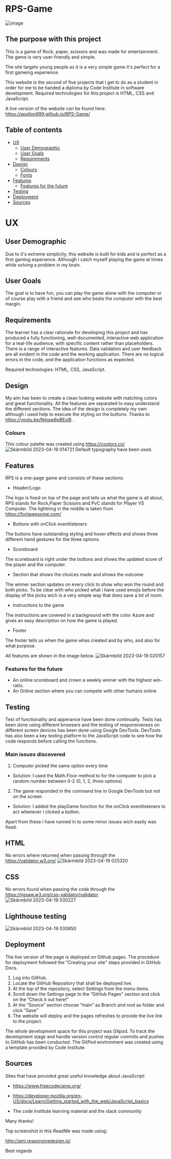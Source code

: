 # RPS-Game
![image](https://user-images.githubusercontent.com/118939854/232917126-2de1a733-9642-4d52-bad2-6122a450e5fb.png)

## The purpose with this project
This is a game of Rock, paper, scissors and was made for entertainment. The game is very user-friendly and simple.

The site targets young people as it is a very simple game it's perfect for a first gameing experience.

This website is the second of five projects that i get to do as a student in order for me to be handed a diploma by Code Institute in software development.
Required technologies for this project is HTML, CSS and JavaScript.

A live version of the website can be found here: https://apollon999.github.io/RPS-Game/

## Table of contents
* [UX](https://github.com/Apollon999/RPS-Game/edit/main/README.md#ux)
  - [User Demographic](https://github.com/Apollon999/RPS-Game/edit/main/README.md#user-demographic)
  - [User Goals](https://github.com/Apollon999/RPS-Game/edit/main/README.md#user-goals)
  - [Requirements](https://github.com/Apollon999/RPS-Game/edit/main/README.md#requirements)
* [Design](https://github.com/Apollon999/RPS-Game/edit/main/README.md#design)
  - [Colours](https://github.com/Apollon999/RPS-Game/edit/main/README.md#colours)
  - [Fonts](https://github.com/Apollon999/RPS-Game/edit/main/README.md#fonts)
* [Features](https://github.com/Apollon999/RPS-Game/edit/main/README.md#features)
  - [Features for the future](https://github.com/Apollon999/RPS-Game/edit/main/README.md#features-for-the-future)
* [Testing](https://github.com/Apollon999/RPS-Game/edit/main/README.md#testing)
* [Deployment](https://github.com/Apollon999/RPS-Game/edit/main/README.md#deployment)
* [Sources](https://github.com/Apollon999/RPS-Game/edit/main/README.md#sources)

# UX
## User Demographic
Due to it's extreme simplicity, this website is built for kids and is perfect as a first gaming experience.
Although i catch myself playing the game at times while solving a problem in my brain.

## User Goals
The goal is to have fun, you can play the game alone with the computer or of course play with a friend and see who beats the computer with the best margin.

## Requirements
The learner has a clear rationale for developing this project and has produced a fully functioning, well-documented, interactive web application for a real-life audience, with specific content rather than placeholders. There is a range of interactive features. Data validation and user feedback are all evident in the code and the working application. There are no logical errors in the code, and the application functions as expected.

Required technologies: HTML, CSS, JavaScript.

## Design 
My aim has been to create a clean looking website with matching colors and great functionality.
All the features are separated to easy understand the different sections.
The idea of the design is completely my own although i used help to execute the styling on the buttons.
Thanks to https://youtu.be/Nmaw6pBEsI8 .

### Colours
This colour palette was created using https://coolors.co/
![Skärmbild 2023-04-19 014721](https://user-images.githubusercontent.com/118939854/232928537-5b2f96d0-4f49-4a91-9264-c38a562288e9.png)
Default typography have been used.

## Features
RPS is a one-page game and consists of these sections:

* Header/Logo

The logo is fixed on top of the page and tells us what the game is all about, RPS stands for Rock,Paper Scissors and PvC stands for Player VS Computer. The lightning in the middle is taken from https://fontawesome.com/

* Buttons with onClick eventlisteners

The buttons have outstanding styling and hover effects and shows three different hand gestures for the three options.

* Scoreboard

The scoreboard is right under the buttons and shows the updated score of the player and the computer.

* Section that shows the choices made and shows the outcome

The winner section updates on every click to show who won the round and both picks. To be clear with who picked what i have used emojis before the display of the picks wich is a very simple way that does save a lot of room.

* Instructions to the game

The instructions are covered in a background with the color Azure and gives an easy description on how the game is played.

* Footer 

The footer tells us when the game whas created and by who, and also for what purpose.

All features are shown in the image below.
![Skärmbild 2023-04-19 020157](https://user-images.githubusercontent.com/118939854/232930192-4d31e7fc-cc47-48c4-9710-13c60fd7e117.png)

### Features for the future
* An online scoreboard and crown a weekly winner with the highest win-ratio.
* An Online section where you can compete with other humans online

## Testing 
Test of functionality and apperance have been done continually.
Tests has been done using different browsers and the testing of responsiveness on different screen devices has been done using Google DevTools.
DevTools has also been a key testing platform to the JavaScript code to see how the code responds before calling the functions.

### Main issues discovered 

1. Computer picked the same option every time

* Solution: I used the Math.Floor method to for the computer to pick a random number between 0-2 (0, 1, 2, three options)

2. The game responded in the command line in Google DevTools but not on the screen

* Solution: I added the playGame function for the onClick eventlisteners to act whenever i clicked a button.

Apart from these i have runned in to some minor issues wich easily was fixed.

## HTML 
No errors where returned when passing through the https://validator.w3.org/
![Skärmbild 2023-04-19 025320](https://user-images.githubusercontent.com/118939854/232938408-287f875f-e1d7-4726-b7ab-5a7d97ce3dcd.png)

## CSS
No errors found when passing the code through the https://jigsaw.w3.org/css-validator/validator 
![Skärmbild 2023-04-19 030227](https://user-images.githubusercontent.com/118939854/232939539-87b359da-89f3-403f-b4cd-92f518e2abec.png)

## Lighthouse testing
![Skärmbild 2023-04-19 030850](https://user-images.githubusercontent.com/118939854/232940686-a043b72a-811f-4348-bb3e-199fd4b074ee.png)

## Deployment
The live version of the page is deployed on Github pages.
The procedure for deployment followed the "Creating your site" steps provided in GitHub Docs.

1. Log into GitHub.
2. Locate the GitHub Repository that shall be deployed live.
3. At the top of the repository, select Settings from the menu items.
4. Scroll down the Settings page to the ”GitHub Pages" section and click on the ”Check it out here!”
5. At the ”Source” section choose ”main” as Branch and root as folder and click ”Save”
6. The website will deploy and the pages refreshes to provide the live link to the project.

The whole development space for this project was Gitpod. To track the development stage and handle version control regular commits and pushes to GitHub has been conducted. The GitPod environment was created using a template provided by Code Institute.

## Sources
Sites that have provided great useful knowledge about JavaScript:

* https://www.freecodecamp.org/ 

* https://developer.mozilla.org/en-US/docs/Learn/Getting_started_with_the_web/JavaScript_basics

* The code Institute learning material and the slack community

Many thanks!

Top screenshot in this ReadMe was made using:

http://ami.responsivedesign.is/

Best regards
